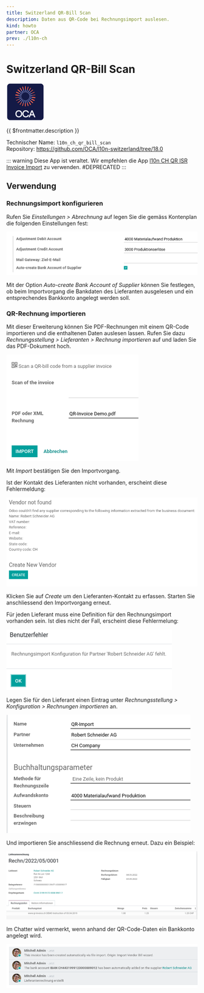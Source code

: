```yaml
---
title: Switzerland QR-Bill Scan
description: Daten aus QR-Code bei Rechnungsimport auslesen.
kind: howto
partner: OCA
prev: ./l10n-ch
---
```


# Switzerland QR-Bill Scan

![icon_oca_app](attachments/icon_oca_app.png)

{{ $frontmatter.description }}

Technischer Name: `l10n_ch_qr_bill_scan`\
Repository: <https://github.com/OCA/l10n-switzerland/tree/18.0>

::: warning
Diese App ist veraltet. Wir empfehlen die App [l10n CH QR ISR Invoice Import](l10n%20CH%20QR%20ISR%20Invoice%20Import.md) zu verwenden.
#DEPRECATED
:::

## Verwendung

### Rechnungsimport konfigurieren

Rufen Sie _Einstellungen > Abrechnung_ auf legen Sie die gemäss Kontenplan die folgenden Einstellungen fest:

![](attachments/Switzerland%20QR-bill%20scan%20Einstellungen.png)

Mit der Option _Auto-create Bank Account of Supplier_ können Sie festlegen, ob beim Importvorgang die Bankdaten des Lieferanten ausgelesen und ein entsprechendes Bankkonto angelegt werden soll.

### QR-Rechnung importieren

Mit dieser Erweiterung können Sie PDF-Rechnungen mit einem QR-Code importieren und die enthaltenen Daten auslesen lassen. Rufen Sie dazu _Rechnungsstellung > Lieferanten > Rechnung importieren_ auf und laden Sie das PDF-Dokument hoch.

![](attachments/Switzerland%20QR-bill%20scan%20Import.png)

Mit _Import_ bestätigen Sie den Importvorgang.

Ist der Kontakt des Lieferanten nicht vorhanden, erscheint diese Fehlermeldung:

![](attachments/Switzerland%20QR-bill%20scan%20Fehler%20Vendor.png)

Klicken Sie auf _Create_ um den Lieferanten-Kontakt zu erfassen. Starten Sie anschliessend den Importvorgang erneut.

Für jeden Lieferant muss eine Definition für den Rechnungsimport vorhanden sein. Ist dies nicht der Fall, erscheint diese Fehlermelung:

![](attachments/Switzerland%20QR-bill%20scan%20Fehler%20Rechnungsimport.png)

Legen Sie für den Lieferant einen Eintrag unter _Rechnungsstellung > Konfiguration > Rechnungen importieren_ an.

![](attachments/Switzerland%20QR-bill%20scan%20Konfiguration%20Rechnungsimport.png)

Und importieren Sie anschliessend die Rechnung erneut. Dazu ein Beispiel:

![](attachments/Switzerland%20QR-bill%20scan%20Importierte%20Rechnung.png)

Im Chatter wird vermerkt, wenn anhand der QR-Code-Daten ein Bankkonto angelegt wird.

![](attachments/Switzerland%20QR-bill%20scan%20Kommentar%20Rechnung.png)

